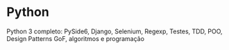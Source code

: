 # Python
Python 3 completo: PySide6, Django, Selenium, Regexp, Testes, TDD, POO, Design Patterns GoF, algoritmos e programação
